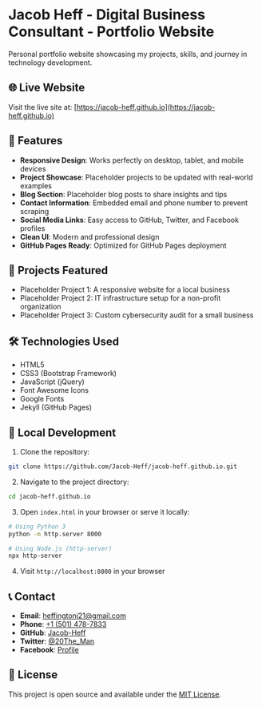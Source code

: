 # Jacob Heff - Digital Business Consultant - Portfolio Website

Personal portfolio website showcasing my projects, skills, and journey in technology development.

## 🌐 Live Website
Visit the live site at: [https://jacob-heff.github.io](https://jacob-heff.github.io)

## 🚀 Features

- **Responsive Design**: Works perfectly on desktop, tablet, and mobile devices
- **Project Showcase**: Placeholder projects to be updated with real-world examples
- **Blog Section**: Placeholder blog posts to share insights and tips
- **Contact Information**: Embedded email and phone number to prevent scraping
- **Social Media Links**: Easy access to GitHub, Twitter, and Facebook profiles
- **Clean UI**: Modern and professional design
- **GitHub Pages Ready**: Optimized for GitHub Pages deployment

## 📱 Projects Featured

- Placeholder Project 1: A responsive website for a local business
- Placeholder Project 2: IT infrastructure setup for a non-profit organization
- Placeholder Project 3: Custom cybersecurity audit for a small business

## 🛠️ Technologies Used

- HTML5
- CSS3 (Bootstrap Framework)
- JavaScript (jQuery)
- Font Awesome Icons
- Google Fonts
- Jekyll (GitHub Pages)

## 🔧 Local Development

1. Clone the repository:
```bash
git clone https://github.com/Jacob-Heff/jacob-heff.github.io.git
```

2. Navigate to the project directory:
```bash
cd jacob-heff.github.io
```

3. Open `index.html` in your browser or serve it locally:
```bash
# Using Python 3
python -m http.server 8000

# Using Node.js (http-server)
npx http-server
```

4. Visit `http://localhost:8000` in your browser

## 📞 Contact

- **Email**: [heffingtonj21@gmail.com](mailto:heffingtonj21@gmail.com)
- **Phone**: [+1 (501) 478-7833](tel:+15014787833)
- **GitHub**: [Jacob-Heff](https://github.com/Jacob-Heff/)
- **Twitter**: [@20The_Man](https://x.com/20The_Man)
- **Facebook**: [Profile](https://www.facebook.com/profile.php?id=100089766827930)

## 📄 License

This project is open source and available under the [MIT License](LICENSE).
